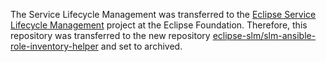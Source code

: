 The Service Lifecycle Management was transferred to the [Eclipse Service Lifecycle Management](https://projects.eclipse.org/projects/dt.slm) project at the Eclipse Foundation. Therefore, this repository was transferred to the new repository [eclipse-slm/slm-ansible-role-inventory-helper](https://github.com/eclipse-slm/slm-ansible-role-inventory-helper) and set to archived.
